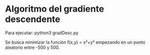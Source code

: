 
# Algoritmo del gradiente descendente

Para ejecutar: python3 gradDesc.py

Se busca minimizar la función f(x,y) = x²+y² empezando en un punto aleatorio entre -500 y 500.
